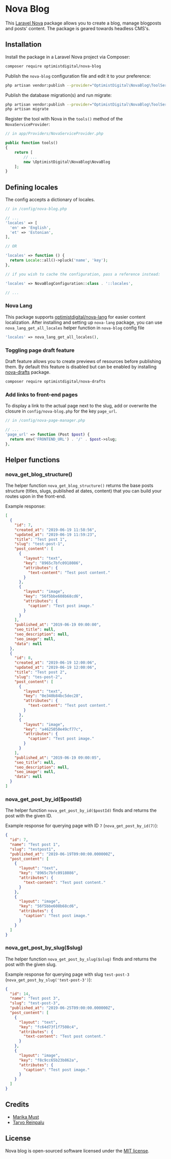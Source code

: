 # Nova Blog

This [Laravel Nova](https://nova.laravel.com) package allows you to create a blog, manage blogposts and posts' content. The package is geared towards headless CMS's.

## Installation

Install the package in a Laravel Nova project via Composer:

```bash
composer require optimistdigital/nova-blog
```

Publish the `nova-blog` configuration file and edit it to your preference:

```bash
php artisan vendor:publish --provider="OptimistDigital\NovaBlog\ToolServiceProvider" --tag="config"
```

Publish the database migration(s) and run migrate:

```bash
php artisan vendor:publish --provider="OptimistDigital\NovaBlog\ToolServiceProvider" --tag="migrations"
php artisan migrate
```

Register the tool with Nova in the `tools()` method of the `NovaServiceProvider`:

```php
// in app/Providers/NovaServiceProvider.php

public function tools()
{
    return [
        // ...
        new \OptimistDigital\NovaBlog\NovaBlog
    ];
}
```

## Defining locales
The config accepts a dictionary of locales.

```php
// in /config/nova-blog.php

// ...
'locales' => [
  'en' => 'English',
  'et' => 'Estonian',
],

// OR

'locales' => function () {
  return Locale::all()->pluck('name', 'key');
},

// if you wish to cache the configuration, pass a reference instead:

'locales' => NovaBlogConfiguration::class . '::locales',

// ...
```

### Nova Lang
This package supports [optimistdigital/nova-lang](https://github.com/optimistdigital/nova-lang) for easier content localization.
After installing and setting up `nova-lang` package, you can use `nova_lang_get_all_locales` helper function in `nova-blog` config file

```php
'locales' => nova_lang_get_all_locales(),
```


### Toggling page draft feature

Draft feature allows you to create previews of resources before publishing them. By default this feature is disabled but can be enabled by installing [nova-drafts](https://github.com/optimistdigital/nova-drafts) package.

```bash
composer require optimistdigital/nova-drafts
```

### Add links to front-end pages

To display a link to the actual page next to the slug, add or overwrite the closure in `config/nova-blog.php` for the key `page_url`.

```php
// in /config/nova-page-manager.php

// ...
'page_url' => function (Post $post) {
  return env('FRONTEND_URL') . '/' . $post->slug;
},
```

## Helper functions

### nova_get_blog_structure()

The helper function `nova_get_blog_structure()` returns the base posts structure (titles, slugs, published at dates, content) that you can build your routes upon in the front-end.

Example response:

```json
[
  {
    "id": 7,
    "created_at": "2019-06-19 11:58:56",
    "updated_at": "2019-06-19 11:59:23",
    "title": "Test post 1",
    "slug": "test-post-1",
    "post_content": [
      {
        "layout": "text",
        "key": "8965c7bfc0918086",
        "attributes": {
          "text-content": "Test post content."
        }
      },
      {
        "layout": "image",
        "key": "56f5bbe608b68cd6",
        "attributes": {
          "caption": "Test post image."
        }
      }
    ],
    "published_at": "2019-06-19 09:00:00",
    "seo_title": null,
    "seo_description": null,
    "seo_image": null,
    "data": null
  },
  {
    "id": 8,
    "created_at": "2019-06-19 12:00:06",
    "updated_at": "2019-06-19 12:00:06",
    "title": "Test post 2",
    "slug": "tes-post-2",
    "post_content": [
      {
        "layout": "text",
        "key": "0e340b84bc5dec28",
        "attributes": {
          "text-content": "Test post content."
        }
      },
      {
        "layout": "image",
        "key": "a4625050e49cf77c",
        "attributes": {
          "caption": "Test post image."
        }
      }
    ],
    "published_at": "2019-06-19 09:00:05",
    "seo_title": null,
    "seo_description": null,
    "seo_image": null,
    "data": null
  }
]
```

### nova_get_post_by_id(\$postId)

The helper function `nova_get_post_by_id($postId)` finds and returns the post with the given ID.

Example response for querying page with ID `7` (`nova_get_post_by_id(7)`):

```json
{
  "id": 7,
  "name": "Test post 1",
  "slug": "testpost1",
  "published_at": "2019-06-19T09:00:00.000000Z",
  "post_content": [
    {
      "layout": "text",
      "key": "8965c7bfc0918086",
      "attributes": {
        "text-content": "Test post content."
      }
    },
    {
      "layout": "image",
      "key": "56f5bbe608b68cd6",
      "attributes": {
        "caption": "Test post image."
      }
    }
  ]
}
```

### nova_get_post_by_slug(\$slug)

The helper function `nova_get_post_by_slug($slug)` finds and returns the post with the given slug.

Example response for querying page with slug `test-post-3` (`nova_get_post_by_slug('test-post-3')`):

```json
{
  "id": 14,
  "name": "Test post 3",
  "slug": "test-post-3",
  "published_at": "2019-06-25T09:00:00.000000Z",
  "post_content": [
    {
      "layout": "text",
      "key": "fc64d73f1f7508c4",
      "attributes": {
        "text-content": "Test post content."
      }
    },
    {
      "layout": "image",
      "key": "f8c9cc65b23b862a",
      "attributes": {
        "caption": "Test post image."
      }
    }
  ]
}
```

## Credits

- [Marika Must](https://github.com/marycaz)
- [Tarvo Reinpalu](https://github.com/Tarpsvo)

## License

Nova blog is open-sourced software licensed under the [MIT license](LICENSE.md).
